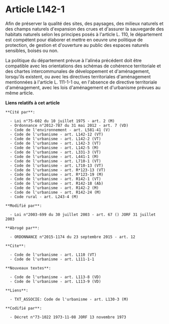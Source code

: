 # Article L142-1

Afin de préserver la qualité des sites, des paysages, des milieux naturels et des champs naturels d'expansion des crues et
d'assurer la sauvegarde des habitats naturels selon les principes posés à l'article L. 110, le département est compétent pour
élaborer et mettre en oeuvre une politique de protection, de gestion et d'ouverture au public des espaces naturels sensibles,
boisés ou non. 

La politique du département prévue à l'alinéa précédent doit être compatible avec les orientations des schémas de cohérence
territoriale et des chartes intercommunales de développement et d'aménagement, lorsqu'ils existent, ou avec les directives
territoriales d'aménagement mentionnées à l'article L. 111-1-1 ou, en l'absence de directive territoriale d'aménagement, avec
les lois d'aménagement et d'urbanisme prévues au même article.

**Liens relatifs à cet article**

	**Cité par**:

	  - Loi n°75-602 du 10 juillet 1975 - art. 2 (M)
	  - Ordonnance n°2012-787 du 31 mai 2012 - art. 7 (VD)
	  - Code de l'environnement - art. L581-41 (V)
	  - Code de l'urbanisme - art. L142-12 (VT)
	  - Code de l'urbanisme - art. L142-2 (VT)
	  - Code de l'urbanisme - art. L142-3 (VT)
	  - Code de l'urbanisme - art. L142-5 (M)
	  - Code de l'urbanisme - art. L331-3 (VT)
	  - Code de l'urbanisme - art. L441-1 (M)
	  - Code de l'urbanisme - art. L710-1 (VT)
	  - Code de l'urbanisme - art. L710-13 (VT)
	  - Code de l'urbanisme - art. R*123-13 (VT)
	  - Code de l'urbanisme - art. R*123-19 (M)
	  - Code de l'urbanisme - art. R142-1 (VT)
	  - Code de l'urbanisme - art. R142-18 (Ab)
	  - Code de l'urbanisme - art. R142-2 (M)
	  - Code de l'urbanisme - art. R142-24 (M)
	  - Code rural - art. L243-4 (M)

	**Modifié par**:

	  - Loi n°2003-699 du 30 juillet 2003 - art. 67 () JORF 31 juillet 2003

	**Abrogé par**:

	  - ORDONNANCE n°2015-1174 du 23 septembre 2015 - art. 12

	**Cite**:

	  - Code de l'urbanisme - art. L110 (VT)
	  - Code de l'urbanisme - art. L111-1-1

	**Nouveaux textes**:

	  - Code de l'urbanisme - art. L113-8 (VD)
	  - Code de l'urbanisme - art. L113-9 (VD)

	**Liens**:

	  - TXT_ASSOCIE: Code de l'urbanisme - art. L130-3 (M)

	**Codifié par**:

	  - Décret n°73-1022 1973-11-08 JORF 13 novembre 1973

